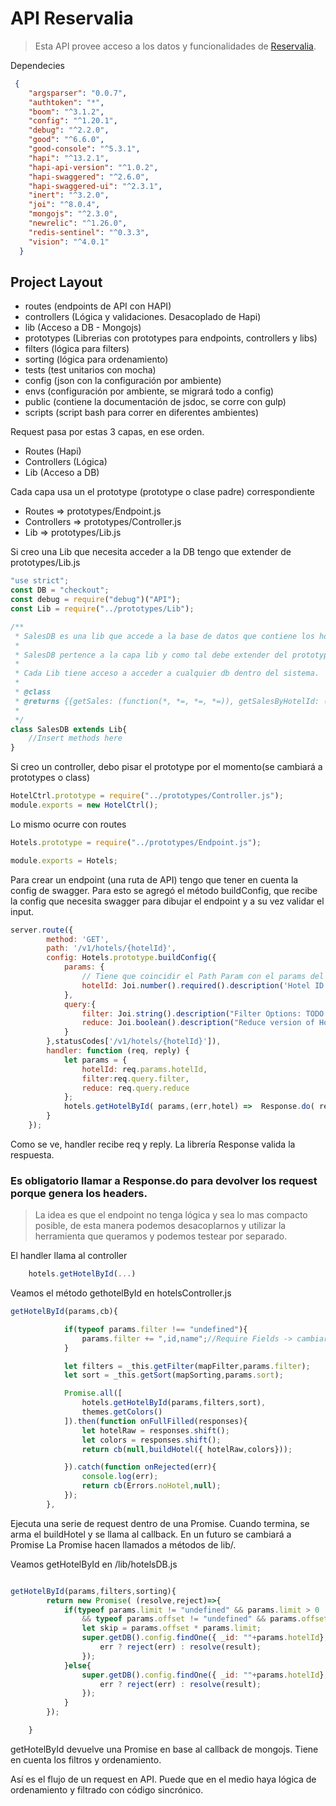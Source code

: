 #  API Reservalia

> Esta API provee acceso a los datos y funcionalidades de [Reservalia](http://www.reservalia.com).

Dependecies

 ```json
  {
     "argsparser": "0.0.7",
     "authtoken": "*",
     "boom": "^3.1.2",
     "config": "^1.20.1",
     "debug": "^2.2.0",
     "good": "^6.6.0",
     "good-console": "^5.3.1",
     "hapi": "^13.2.1",
     "hapi-api-version": "^1.0.2",
     "hapi-swaggered": "^2.6.0",
     "hapi-swaggered-ui": "^2.3.1",
     "inert": "^3.2.0",
     "joi": "^8.0.4",
     "mongojs": "^2.3.0",
     "newrelic": "^1.26.0",
     "redis-sentinel": "^0.3.3",
     "vision": "^4.0.1"
   }
 ```
##  Project Layout

* routes (endpoints de API con HAPI)
* controllers (Lógica y validaciones. Desacoplado de Hapi) 
* lib (Acceso a DB - Mongojs)
* prototypes (Librerias con prototypes para endpoints, controllers y libs)  
* filters (lógica para filters)
* sorting (lógica para ordenamiento)
* tests (test unitarios con mocha)
* config (json con la configuración por ambiente)
* envs (configuración por ambiente, se migrará todo a config)
* public (contiene la documentación de jsdoc, se corre con gulp)
* scripts (script bash para correr en diferentes ambientes)

Request pasa por estas 3 capas, en ese orden.

* Routes (Hapi)
* Controllers (Lógica)
* Lib (Acceso a DB)

Cada capa usa un el prototype (prototype o clase padre) correspondiente

* Routes => prototypes/Endpoint.js
* Controllers => prototypes/Controller.js
* Lib => prototypes/Lib.js

Si creo una Lib que necesita acceder a la DB tengo que extender de prototypes/Lib.js

```javascript
"use strict";
const DB = "checkout";
const debug = require("debug")("API");
const Lib = require("../prototypes/Lib");

/**
 * SalesDB es una lib que accede a la base de datos que contiene los hotels de reservalia.
 *
 * SalesDB pertence a la capa lib y como tal debe extender del prototype Lib.
 *
 * Cada Lib tiene acceso a acceder a cualquier db dentro del sistema.
 *
 * @class
 * @returns {{getSales: (function(*, *=, *=, *=)), getSalesByHotelId: (function(*, *=, *=, *=))}}
 *
 */
class SalesDB extends Lib{
    //Insert methods here
}
```

Si creo un controller, debo pisar el prototype por el momento(se cambiará a prototypes o class)

```javascript
HotelCtrl.prototype = require("../prototypes/Controller.js");
module.exports = new HotelCtrl();
```

Lo mismo ocurre con routes

```javascript
Hotels.prototype = require("../prototypes/Endpoint.js");

module.exports = Hotels;
```

Para crear un endpoint (una ruta de API) tengo que tener en cuenta la config de swagger. Para esto se agregó el 
método buildConfig, que recibe la config que necesita swagger para dibujar el endpoint y a su vez validar el input.

```javascript
server.route({
        method: 'GET',
        path: '/v1/hotels/{hotelId}',
        config: Hotels.prototype.buildConfig({
            params: {
                // Tiene que coincidir el Path Param con el params del objeto Validate.
                hotelId: Joi.number().required().description('Hotel ID from PAM')
            },
            query:{
                filter: Joi.string().description("Filter Options: TODO put fields here. If you don't put anything, by default API retrieves you the reduce version of sale"),
                reduce: Joi.boolean().description("Reduce version of Hotel")
            }
        },statusCodes['/v1/hotels/{hotelId}']),
        handler: function (req, reply) {
            let params = {
                hotelId: req.params.hotelId,
                filter:req.query.filter,
                reduce: req.query.reduce
            };
            hotels.getHotelById( params,(err,hotel) =>  Response.do( reply, err, hotel ,'/v1/hotels/{hotelId}') );
        }
    });
```

Como se ve, handler recibe req y reply. La librería Response valida la respuesta.
###  Es obligatorio llamar a Response.do para devolver los request porque genera los headers.

> La idea es que el endpoint no tenga lógica y sea lo mas compacto posible, de esta manera podemos desacoplarnos y utilizar
la herramienta que queramos y podemos testear por separado.
 
El handler llama al controller
```javascript
    hotels.getHotelById(...)
```

Veamos el método gethotelById en hotelsController.js

```javascript
getHotelById(params,cb){

            if(typeof params.filter !== "undefined"){
                params.filter += ",id,name";//Require Fields -> cambiar no me gusta
            }

            let filters = _this.getFilter(mapFilter,params.filter);
            let sort = _this.getSort(mapSorting,params.sort);

            Promise.all([
                hotels.getHotelById(params,filters,sort),
                themes.getColors()
            ]).then(function onFullFilled(responses){
                let hotelRaw = responses.shift();
                let colors = responses.shift();
                return cb(null,buildHotel({ hotelRaw,colors}));

            }).catch(function onRejected(err){
                console.log(err);
                return cb(Errors.noHotel,null);
            });
        },
```

Ejecuta una serie de request dentro de una Promise. Cuando termina, se arma el buildHotel y se llama al callback. En un futuro se cambiará a Promise
La Promise hacen llamados a métodos de lib/.

Veamos getHotelById en /lib/hotelsDB.js
```javascript

getHotelById(params,filters,sorting){
        return new Promise( (resolve,reject)=>{
            if(typeof params.limit != "undefined" && params.limit > 0
                && typeof params.offset != "undefined" && params.offset > -1){
                let skip = params.offset * params.limit;
                super.getDB().config.findOne({ _id: ""+params.hotelId},filters).skip(skip).limit(params.limit,(err,result)=>{
                    err ? reject(err) : resolve(result);
                });
            }else{
                super.getDB().config.findOne({ _id: ""+params.hotelId},filters,(err,result)=>{
                    err ? reject(err) : resolve(result);
                });
            }
        });

    } 
```
getHotelById devuelve una Promise en base al callback de mongojs. Tiene en cuenta los filtros y ordenamiento.

Así es el flujo de un request en API. Puede que en el medio haya lógica de ordenamiento y filtrado con código sincrónico.


